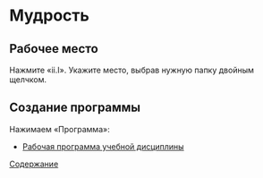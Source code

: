 # Мудрость

## Рабочее место

Нажмите «ii.I».
Укажите место, выбрав нужную папку двойным щелчком.

## Создание программы

Нажимаем «Программа»:
- [Рабочая программа учебной дисциплины](https://github.com/Alexxx180/Wisdom/blob/master/Instruction/Wisdom/DisciplineProgram-ru.md)

[Содержание](https://github.com/Alexxx180/Wisdom/blob/master/Instruction/Wisdom/Contents.md)
